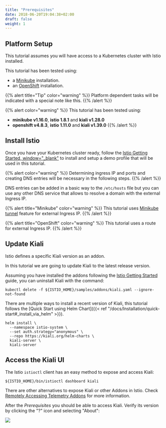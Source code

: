 ```yaml
---
title: "Prerequisites"
date: 2018-06-20T19:04:38+02:00
draft: false
weight: 1
---
```


## Platform Setup

This tutorial assumes you will have access to a Kubernetes cluster with Istio installed.

This tutorial has been tested using:

* a [Minikube](https://istio.io/latest/docs/setup/platform-setup/minikube/) installation.
* an [OpenShift](https://istio.io/latest/docs/setup/platform-setup/openshift/) installation.

{{% alert title="Tip" color="warning" %}}
Platform dependent tasks will be indicated with a special note like this.
{{% /alert %}}

{{% alert color="warning" %}}
This tutorial has been tested using:
* __minikube v1.16.0__, __istio 1.8.1__ and __kiali v1.28.0__
* __openshift v4.8.3__, __istio 1.11.0__ and __kiali v1.39.0__
{{% /alert %}}


## Install Istio

Once you have your Kubernetes cluster ready, follow the [Istio Getting Started, window="_blank"](https://istio.io/latest/docs/setup/getting-started/) to install and setup a demo profile that will be used in this tutorial.

{{% alert color="warning" %}}
Determining ingress IP and ports and creating DNS entries will be necessary in the following steps.
{{% /alert %}}

DNS entries can be added in a basic way to the `/etc/hosts` file but you can use any other DNS service that allows to resolve a domain with the external Ingress IP.

{{% alert title="Minikube" color="warning" %}}
This tutorial uses [Minikube tunnel](https://istio.io/latest/docs/setup/platform-setup/minikube/) feature for external Ingress IP.
{{% /alert %}}

{{% alert title="OpenShift" color="warning" %}}
This tutorial uses a route for external Ingress IP.
{{% /alert %}}


## Update Kiali

Istio defines a specific Kiali version as an addon.

In this tutorial we are going to update Kiali to the latest release version.

Assuming you have installed the addons following the [Istio Getting Started](https://istio.io/latest/docs/setup/getting-started/) guide, you can uninstall Kiali with the command:

`kubectl delete -f ${ISTIO_HOME}/samples/addons/kiali.yaml --ignore-not-found`

There are multiple ways to install a recent version of Kiali, this tutorial follows the [Quick Start using Helm Chart]({{< ref "/docs/Installation/quick-start#_install_via_helm" >}}).

```
helm install \
  --namespace istio-system \
  --set auth.strategy="anonymous" \
  --repo https://kiali.org/helm-charts \
  kiali-server \
  kiali-server
```


## Access the Kiali UI

The Istio `istioctl` client has an easy method to expose and access Kiali:

`${ISTIO_HOME}/bin/istioctl dashboard kiali`

There are other alternatives to expose Kiali or other Addons in Istio. Check [Remotely Accessing Telemetry Addons](https://istio.io/latest/docs/tasks/observability/gateways/) for more information.

After the *Prerequisites* you should be able to access Kiali. Verify its version by clicking the "?" icon and selecting "About":

<a class="image-popup-fit-height" href="/images/tutorial/01-04-access-kiali-v1.39.0.png" title="Verify Kiali Access">
    <img src="/images/tutorial/01-04-access-kiali-v1.39.0.png" style="display:block;margin: 0 auto;" />
</a>

